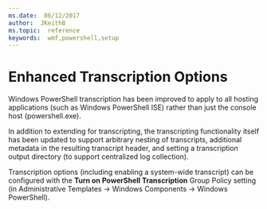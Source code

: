 ```yaml
---
ms.date:  06/12/2017
author:  JKeithB
ms.topic:  reference
keywords:  wmf,powershell,setup
---
```


# Enhanced Transcription Options

Windows PowerShell transcription has been improved to apply to all hosting applications (such as Windows PowerShell ISE) rather than just the console host (powershell.exe).

In addition to extending for transcripting, the transcripting functionality itself has been updated to support arbitrary nesting of transcripts, additional metadata in the resulting transcript header, and setting a transcription output directory (to support centralized log collection).

Transcription options (including enabling a system-wide transcript) can be configured with the **Turn on PowerShell Transcription** Group Policy setting (in Administrative Templates -> Windows Components -> Windows PowerShell).